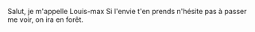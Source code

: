 Salut, je m'appelle Louis-max
Si l'envie t'en prends n'hésite pas à passer me voir, on ira en forêt.
